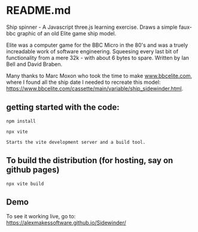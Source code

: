 # README.md

Ship spinner  - A Javascript three.js learning exercise.
Draws a simple faux-bbc graphic of an old Elite game ship model.

Elite was a computer game for the BBC Micro in the 80's and was a truely increadable work of software engineering. Squeesing every last bit of functionality from a mere 32k - with about 6 bytes to spare. Written by Ian Bell and David Braben.

Many thanks to Marc Moxon who took the time to make www.bbcelite.com, where I found all the ship date I needed to recreate this model: https://www.bbcelite.com/cassette/main/variable/ship_sidewinder.html. 

## getting started with the code:
```
npm install

npx vite

Starts the vite development server and a build tool.
```

## To build the distribution (for hosting, say on github pages)
```
npx vite build
```

## Demo

To see it working live, go to: https://alexmakessoftware.github.io/Sidewinder/
